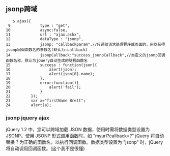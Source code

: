 ## jsonp跨域
```
   $.ajax({
 9             type : "get",
10             async:false,
11             url : "ajax.ashx",
12             dataType : "jsonp",
13             jsonp: "callbackparam",//传递给请求处理程序或页面的，用以获得jsonp回调函数名的参数名(默认为:callback)
14             jsonpCallback:"success_jsonpCallback",//自定义的jsonp回调函数名称，默认为jQuery自动生成的随机函数名
15             success : function(json){
16                 alert(json);
17                 alert(json[0].name);
18             },
19             error:function(){
20                 alert('fail');
21             }
22         });
23         var a="firstName Brett";
24         alert(a);
```

### jsonp jquery ajax
jQuery 1.2 中，您可以跨域加载 JSON 数据，使用时需将数据类型设置为 JSONP。使用 JSONP 形式调用函数时，如 "myurl?callback=?" jQuery 将自动替换 ? 为正确的函数名，以执行回调函数。数据类型设置为 "jsonp" 时，jQuery 将自动调用回调函数。(这个我不是很懂)

